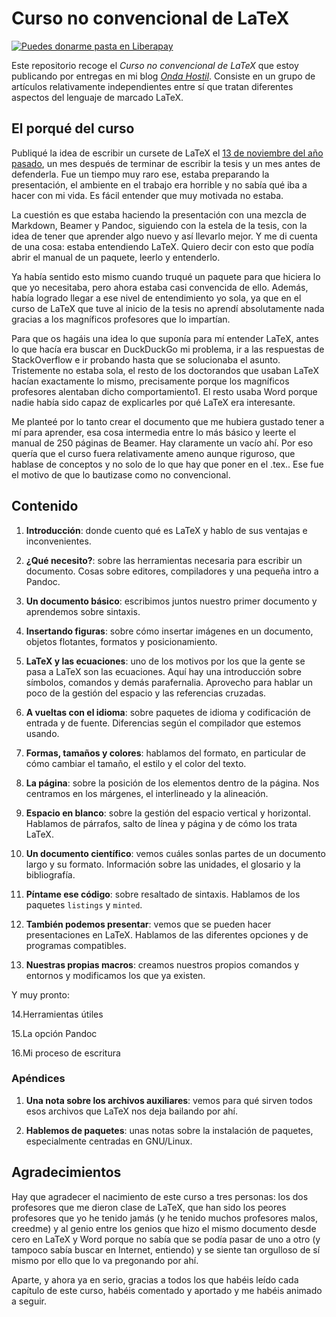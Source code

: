 # Curso no convencional de LaTeX

[![Puedes donarme pasta en Liberapay](https://liberapay.com/assets/widgets/donate.svg)](https://liberapay.com/Ondiz/donate)

Este repositorio recoge el *Curso no convencional de LaTeX* que
estoy publicando por entregas en mi blog
[*Onda Hostil*][ondahostil]. Consiste en un grupo de artículos
relativamente independientes entre sí que tratan diferentes aspectos
del lenguaje de marcado LaTeX.

[ondahostil]: https://ondahostil.wordpress.com/curso-no-convencional-de-latex

## El porqué del curso

Publiqué la idea de escribir un cursete de LaTeX el
[13 de noviembre del año pasado][idea], un mes después de terminar de
escribir la tesis y un mes antes de defenderla. Fue un tiempo muy raro
ese, estaba preparando la presentación, el ambiente en el trabajo era
horrible y no sabía qué iba a hacer con mi vida. Es fácil entender que
muy motivada no estaba.

[idea]: https://ondahostil.wordpress.com/2016/11/13/proyecto-curso-no-convencional-de-latex/

La cuestión es que estaba haciendo la presentación con una mezcla de
Markdown, Beamer y Pandoc, siguiendo con la estela de la tesis, con la
idea de tener que aprender algo nuevo y así llevarlo mejor. Y me di
cuenta de una cosa: estaba entendiendo LaTeX. Quiero decir con esto
que podía abrir el manual de un paquete, leerlo y entenderlo.

Ya había sentido esto mismo cuando truqué un paquete para que hiciera
lo que yo necesitaba, pero ahora estaba casi convencida de
ello. Además, había logrado llegar a ese nivel de entendimiento yo
sola, ya que en el curso de LaTeX que tuve al inicio de la tesis no
aprendí absolutamente nada gracias a los magníficos profesores que lo
impartían.

Para que os hagáis una idea lo que suponía para mí entender LaTeX,
antes lo que hacía era buscar en DuckDuckGo mi problema, ir a las
respuestas de StackOverflow e ir probando hasta que se solucionaba el
asunto. Tristemente no estaba sola, el resto de los doctorandos que
usaban LaTeX hacían exactamente lo mismo, precisamente porque los
magníficos profesores alentaban dicho comportamiento1. El resto usaba
Word porque nadie había sido capaz de explicarles por qué LaTeX era
interesante.

Me planteé por lo tanto crear el documento que me hubiera gustado
tener a mí para aprender, esa cosa intermedia entre lo más básico y
leerte el manual de 250 páginas de Beamer. Hay claramente un vacío
ahí. Por eso quería que el curso fuera relativamente ameno aunque
riguroso, que hablase de conceptos y no solo de lo que hay que poner
en el .tex.. Ese fue el motivo de que lo bautizase como no
convencional.

## Contenido

1. **Introducción**: donde cuento qué es LaTeX y hablo de sus ventajas
   e inconvenientes.

2. **¿Qué necesito?**: sobre las herramientas necesaria para escribir
   un documento. Cosas sobre editores, compiladores y una pequeña
   intro a Pandoc.

3. **Un documento básico**: escribimos juntos nuestro primer
   documento y aprendemos sobre sintaxis.

4. **Insertando figuras**: sobre cómo insertar imágenes en un
   documento, objetos flotantes, formatos y posicionamiento.

5. **LaTeX y las ecuaciones**: uno de los motivos por los que la gente
   se pasa a LaTeX son las ecuaciones. Aquí hay una introducción sobre
   símbolos, comandos y demás parafernalia. Aprovecho para hablar un
   poco de la gestión del espacio y las referencias cruzadas.

6. **A vueltas con el idioma**: sobre paquetes de idioma y
   codificación de entrada y de fuente. Diferencias según el
   compilador que estemos usando.

7. **Formas, tamaños y colores**: hablamos del formato, en particular
   de cómo cambiar el tamaño, el estilo y el color del
   texto.
   
8. **La página**: sobre la posición de los elementos dentro de la
   página. Nos centramos en los márgenes, el interlineado y la
   alineación.

9. **Espacio en blanco**: sobre la gestión del espacio vertical y
   horizontal. Hablamos de párrafos, salto de línea y página
   y de cómo los trata LaTeX.

10. **Un documento científico**: vemos cuáles sonlas partes de un
    documento largo y su formato. Información sobre las unidades, el
    glosario y la bibliografía.

11. **Píntame ese código**: sobre resaltado de sintaxis. Hablamos de
    los paquetes `listings` y `minted`.

12. **También podemos presentar**: vemos que se pueden hacer
    presentaciones en LaTeX. Hablamos de las diferentes opciones y de
    programas compatibles.

13. **Nuestras propias macros**: creamos nuestros propios comandos y
	entornos y modificamos los que ya existen.

Y muy pronto:

14.Herramientas útiles

15.La opción Pandoc

16.Mi proceso de escritura

### Apéndices

1. **Una nota sobre los archivos auxiliares**: vemos para qué sirven
   todos esos archivos que LaTeX nos deja bailando por ahí.

2. **Hablemos de paquetes**: unas notas sobre la instalación de
   paquetes, especialmente centradas en GNU/Linux.

## Agradecimientos

Hay que agradecer el nacimiento de este curso a tres personas: los dos
profesores que me dieron clase de LaTeX, que han sido los peores
profesores que yo he tenido jamás (y he tenido muchos profesores
malos, creedme) y al genio entre los genios que hizo el mismo
documento desde cero en LaTeX y Word porque no sabía que se podía
pasar de uno a otro (y tampoco sabía buscar en Internet, entiendo) y
se siente tan orgulloso de sí mismo por ello que lo va pregonando por
ahí.

Aparte, y ahora ya en serio, gracias a todos los que habéis leído cada
capítulo de este curso, habéis comentado y aportado y me habéis
animado a seguir.
